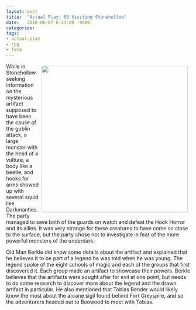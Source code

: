 ```yaml
---
layout: post
title:  "Actual Play: 05 Visiting Stonehollow"
date:   2016-06-07 6:43:00 -0400 
categories: 
tags: 
- actual-play
- rpg
- fate
---
```


[<img src="{{site.baseurl}}/images/hook-horror-attack.jpg" style="Float:right;width:400px;padding:7px;" />]({{site.baseurl}}/images/hook-horror-attack.jpg)
While in Stonehollow seeking information on the mysterious artifact supposed to have been the cause of the goblin attack, a large monster with the head of a vulture, a body like a beetle, and hooks for arms showed up with several squid like Darkmantles. The party managed to save both of the guards on watch and defeat the Hook Horror and its allies. It was very strange for these creatures to have come so close to the surface, but the party chose not to investigate in fear of the more powerful monsters of the underdark.<!--more-->

Old Man Berkle did know some details about the artifact and explained that he believes it to be part of a legend he was told when he was young. The legend spoke of the eight schools of magic and each of the groups that first discovered it. Each group made an artifact to showcase their powers. Berkle believes that the artifacts were sought after for evil at one point, but needs to do some research to discover more about the legend and the drawn artifact in particular. He also mentioned that Tobias Bender would likely know the most about the arcane sigil found behind Fort Greyspire, and so the adventurers headed out to Beowood to meet with Tobias.
